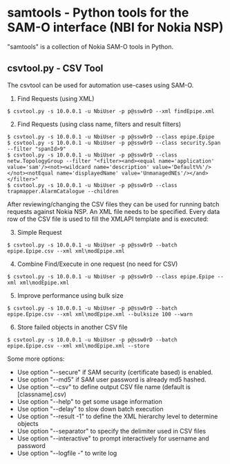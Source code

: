 # samtools - Python tools for the SAM-O interface (NBI for Nokia NSP) 
"samtools" is a collection of Nokia SAM-O tools in Python.

## csvtool.py - CSV Tool

The csvtool can be used for automation use-cases using SAM-O.

1) Find Requests (using XML)
```
$ csvtool.py -s 10.0.0.1 -u NbiUser -p p@ssw0rD --xml findEpipe.xml
```

2) Find Requests (using class name, filters and result filters)
```
$ csvtool.py -s 10.0.0.1 -u NbiUser -p p@ssw0rD --class epipe.Epipe
$ csvtool.py -s 10.0.0.1 -u NbiUser -p p@ssw0rD --class security.Span --filter "spanId>9"
$ csvtool.py -s 10.0.0.1 -u NbiUser -p p@ssw0rD --class netw.TopologyGroup --filter "<filter><and><equal name='application' value='sam'/><not><wildcard name='description' value='Default%%'/></not><notEqual name='displayedName' value='UnmanagedNEs'/></and></filter>"
$ csvtool.py -s 10.0.0.1 -u NbiUser -p p@ssw0rD --class trapmapper.AlarmCatalogue --children

```
After reviewing/changing the CSV files they can be used for running batch requests against Nokia NSP.
An XML file needs to be specified. Every data row of the CSV file is used to fill the XMLAPI template and is executed:

3) Simple Request
```
$ csvtool.py -s 10.0.0.1 -u NbiUser -p p@ssw0rD --batch epipe.Epipe.csv --xml xml\modEpipe.xml
```

4) Combine Find/Execute in one request (no need for CSV)
```
$ csvtool.py -s 10.0.0.1 -u NbiUser -p p@ssw0rD --class epipe.Epipe --xml xml\modEpipe.xml
```

5) Improve performance using bulk size
```
$ csvtool.py -s 10.0.0.1 -u NbiUser -p p@ssw0rD --batch epipe.Epipe.csv --xml xml\modEpipe.xml --bulksize 100 --warn
```

6) Store failed objects in another CSV file
```
$ csvtool.py -s 10.0.0.1 -u NbiUser -p p@ssw0rD --batch epipe.Epipe.csv --xml xml\modEpipe.xml --store

```

Some more options:
* Use option "--secure" if SAM security (certificate based) is enabled.
* Use option "--md5" if SAM user password is already md5 hashed.
* Use option "--csv" to define output CSV file name (default is [classname].csv)
* Use option "--help" to get some usage information
* Use option "--delay" to slow down batch execution
* Use option "--result -1" to define the XML hierarchy level to determine objects
* Use option "--separator" to specify the delimiter used in CSV files
* Use option "--interactive" to prompt interactively for username and password
* Use option "--logfile -" to write log 
